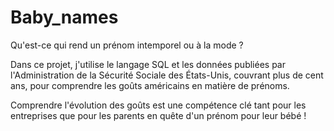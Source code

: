 # Baby_names

Qu'est-ce qui rend un prénom intemporel ou à la mode ? 

Dans ce projet, j'utilise le langage SQL et les données publiées par l'Administration de la Sécurité Sociale des États-Unis, couvrant plus de cent ans, pour comprendre les goûts américains en matière de prénoms.

Comprendre l'évolution des goûts est une compétence clé tant pour les entreprises que pour les parents en quête d'un prénom pour leur bébé !
